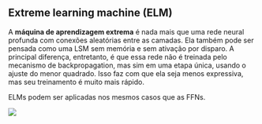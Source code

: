 ## Extreme learning machine (ELM)

A **máquina de aprendizagem extrema** é nada mais que uma rede neural profunda com conexões aleatórias entre as camadas. Ela também pode ser pensada como uma LSM sem memória e sem ativação por disparo. A principal diferença, entretanto, é que essa rede não é treinada pelo mecanismo de backpropagation, mas sim em uma etapa única, usando o ajuste do menor quadrado. Isso faz com que ela seja menos expressiva, mas seu treinamento é muito mais rápido.

ELMs podem ser aplicadas nos mesmos casos que as FFNs.

![](https://cdn.shortpixel.ai/spai/w_173+q_+ret_img+to_webp/https://www.asimovinstitute.org/wp-content/uploads/2016/09/elm.png)

